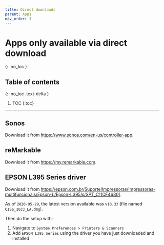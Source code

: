 ```yaml
---
title: Direct downloads
parent: Apps
nav_order: 3
---
```


# Apps only available via direct download
{: .no_toc }

## Table of contents
{: .no_toc .text-delta }

1. TOC
{:toc}

---

## Sonos

Download it from https://www.sonos.com/en-us/controller-app.

## reMarkable

Download it from https://my.remarkable.com.

## EPSON L395 Series driver 

Download it from https://epson.com.br/Suporte/Impressoras/Impressoras-multifuncionais/Epson-L/Epson-L395/s/SPT_C11CF46301. 

As of `2020-05-29`, the latest version available was `v10.33` (file named `CISS_1033_LA.dmg`).

Then do the setup with:

1. Navigate to `System Preferences > Printers & Scanners`
2. Add `EPSON L395 Series` using the driver you have just downloaded and installed
